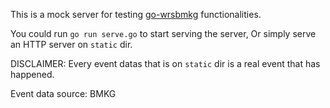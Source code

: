 This is a mock server for testing [go-wrsbmkg](https://codeberg.org/Yonle/go-wrsbmkg) functionalities.

You could run `go run serve.go` to start serving the server,
Or simply serve an HTTP server on `static` dir.

DISCLAIMER: Every event datas that is on `static` dir is a real event that has happened.

Event data source: BMKG
